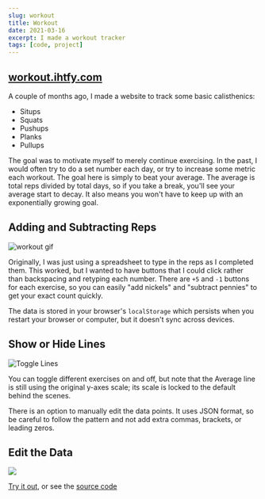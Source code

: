 ```yaml
---
slug: workout
title: Workout
date: 2021-03-16
excerpt: I made a workout tracker
tags: [code, project]
---
```


## [workout.ihtfy.com](https://workout.ihtfy.com)

A couple of months ago, I made a website to track some basic calisthenics:

- Situps
- Squats
- Pushups
- Planks
- Pullups

The goal was to motivate myself to merely continue exercising. In the past, I would often try to do a set number each day, or try to increase some metric each workout. The goal here is simply to beat your average. The average is total reps divided by total days, so if you take a break, you'll see your average start to decay. It also means you won't have to keep up with an exponentially growing goal.

## Adding and Subtracting Reps

![workout gif](https://github.com/IHTFY/workout/blob/main/gifs/dayN.gif?raw=true "Adding and Subtracting Reps")


Originally, I was just using a spreadsheet to type in the reps as I completed them. This worked, but I wanted to have buttons that I could click rather than backspacing and retyping each number. There are `+5` and `-1` buttons for each exercise, so you can easily "add nickels" and "subtract pennies" to get your exact count quickly.

The data is stored in your browser's `localStorage` which persists when you restart your browser or computer, but it doesn't sync across devices.

## Show or Hide Lines

![Toggle Lines](https://github.com/IHTFY/workout/blob/main/gifs/toggle.gif?raw=true)


You can toggle different exercises on and off, but note that the Average line is still using the original y-axes scale; its scale is locked to the default behind the scenes.

There is an option to manually edit the data points. It uses JSON format, so be careful to follow the pattern and not add extra commas, brackets, or leading zeros.

## Edit the Data

![](https://github.com/IHTFY/workout/blob/main/gifs/edit.gif?raw=true)


[Try it out](https://workout.ihtfy.com/), or see the [source code](https://github.com/IHTFY/workout)
